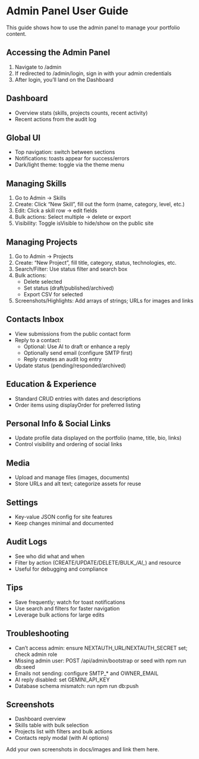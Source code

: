 # Admin Panel User Guide

This guide shows how to use the admin panel to manage your portfolio content.

## Accessing the Admin Panel
1. Navigate to /admin
2. If redirected to /admin/login, sign in with your admin credentials
3. After login, you’ll land on the Dashboard

## Dashboard
- Overview stats (skills, projects counts, recent activity)
- Recent actions from the audit log

## Global UI
- Top navigation: switch between sections
- Notifications: toasts appear for success/errors
- Dark/light theme: toggle via the theme menu

## Managing Skills
1. Go to Admin → Skills
2. Create: Click “New Skill”, fill out the form (name, category, level, etc.)
3. Edit: Click a skill row → edit fields
4. Bulk actions: Select multiple → delete or export
5. Visibility: Toggle isVisible to hide/show on the public site

## Managing Projects
1. Go to Admin → Projects
2. Create: “New Project”, fill title, category, status, technologies, etc.
3. Search/Filter: Use status filter and search box
4. Bulk actions:
   - Delete selected
   - Set status (draft/published/archived)
   - Export CSV for selected
5. Screenshots/Highlights: Add arrays of strings; URLs for images and links

## Contacts Inbox
- View submissions from the public contact form
- Reply to a contact:
  - Optional: Use AI to draft or enhance a reply
  - Optionally send email (configure SMTP first)
  - Reply creates an audit log entry
- Update status (pending/responded/archived)

## Education & Experience
- Standard CRUD entries with dates and descriptions
- Order items using displayOrder for preferred listing

## Personal Info & Social Links
- Update profile data displayed on the portfolio (name, title, bio, links)
- Control visibility and ordering of social links

## Media
- Upload and manage files (images, documents)
- Store URLs and alt text; categorize assets for reuse

## Settings
- Key-value JSON config for site features
- Keep changes minimal and documented

## Audit Logs
- See who did what and when
- Filter by action (CREATE/UPDATE/DELETE/BULK_*/AI_*) and resource
- Useful for debugging and compliance

## Tips
- Save frequently; watch for toast notifications
- Use search and filters for faster navigation
- Leverage bulk actions for large edits

## Troubleshooting
- Can’t access admin: ensure NEXTAUTH_URL/NEXTAUTH_SECRET set; check admin role
- Missing admin user: POST /api/admin/bootstrap or seed with npm run db:seed
- Emails not sending: configure SMTP_* and OWNER_EMAIL
- AI reply disabled: set GEMINI_API_KEY
- Database schema mismatch: run npm run db:push

## Screenshots
- Dashboard overview
- Skills table with bulk selection
- Projects list with filters and bulk actions
- Contacts reply modal (with AI options)

Add your own screenshots in docs/images and link them here.

